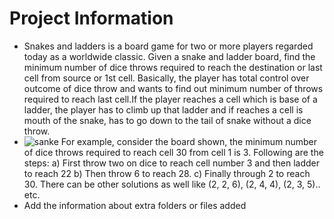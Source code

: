 # Project Information

* Snakes and ladders is a board game for two or more players regarded today as a worldwide classic. Given a snake and ladder board, find the minimum number of dice throws required to reach the destination or last cell from source or 1st cell. Basically, the player has total control over outcome of dice throw and wants to find out minimum number of throws required to reach last cell.If the player reaches a cell which is base of a ladder, the player has to climb up that ladder and if reaches a cell is mouth of the snake, has to go down to the tail of snake without a dice throw.
* ![sanke](https://user-images.githubusercontent.com/89312562/161387010-607d415d-c567-4f11-96a8-bd318956ae62.jpg)
For example, consider the board shown, the minimum number of dice throws required to reach cell 30 from cell 1 is 3. 
Following are the steps:
a) First throw two on dice to reach cell number 3 and then ladder to reach 22 
b) Then throw 6 to reach 28. 
c) Finally through 2 to reach 30.
There can be other solutions as well like (2, 2, 6), (2, 4, 4), (2, 3, 5).. etc.
* Add the information about extra folders or files added
